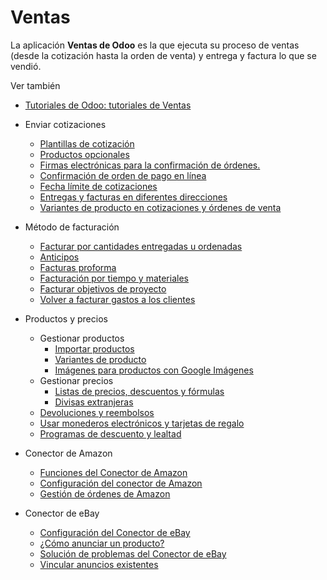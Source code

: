 # Ventas

La aplicación **Ventas de Odoo** es la que ejecuta su proceso de ventas (desde
la cotización hasta la orden de venta) y entrega y factura lo que se vendió.

Ver también

  * [Tutoriales de Odoo: tutoriales de Ventas](https://www.odoo.com/slides/sales-17)

  * Enviar cotizaciones
    * [Plantillas de cotización](sales/send_quotations/quote_template.html)
    * [Productos opcionales](sales/send_quotations/optional_products.html)
    * [Firmas electrónicas para la confirmación de órdenes.](sales/send_quotations/get_signature_to_validate.html)
    * [Confirmación de orden de pago en línea](sales/send_quotations/get_paid_to_validate.html)
    * [Fecha límite de cotizaciones](sales/send_quotations/deadline.html)
    * [Entregas y facturas en diferentes direcciones](sales/send_quotations/different_addresses.html)
    * [Variantes de producto en cotizaciones y órdenes de venta](sales/send_quotations/orders_and_variants.html)
  * Método de facturación
    * [Facturar por cantidades entregadas u ordenadas](sales/invoicing/invoicing_policy.html)
    * [Anticipos](sales/invoicing/down_payment.html)
    * [Facturas proforma](sales/invoicing/proforma.html)
    * [Facturación por tiempo y materiales](sales/invoicing/time_materials.html)
    * [Facturar objetivos de proyecto](sales/invoicing/milestone.html)
    * [Volver a facturar gastos a los clientes](sales/invoicing/expense.html)
  * Productos y precios
    * Gestionar productos
      * [Importar productos](sales/products_prices/products/import.html)
      * [Variantes de producto](sales/products_prices/products/variants.html)
      * [Imágenes para productos con Google Imágenes](sales/products_prices/products/product_images.html)
    * Gestionar precios
      * [Listas de precios, descuentos y fórmulas](sales/products_prices/prices/pricing.html)
      * [Divisas extranjeras](sales/products_prices/prices/currencies.html)
    * [Devoluciones y reembolsos](sales/products_prices/returns.html)
    * [Usar monederos electrónicos y tarjetas de regalo](sales/products_prices/ewallets_giftcards.html)
    * [Programas de descuento y lealtad](sales/products_prices/loyalty_discount.html)
  * Conector de Amazon
    * [Funciones del Conector de Amazon](sales/amazon_connector/features.html)
    * [Configuración del conector de Amazon](sales/amazon_connector/setup.html)
    * [Gestión de órdenes de Amazon](sales/amazon_connector/manage.html)
  * Conector de eBay
    * [Configuración del Conector de eBay](sales/ebay_connector/setup.html)
    * [¿Cómo anunciar un producto?](sales/ebay_connector/manage.html)
    * [Solución de problemas del Conector de eBay](sales/ebay_connector/troubleshooting.html)
    * [Vincular anuncios existentes](sales/ebay_connector/linking_listings.html)

